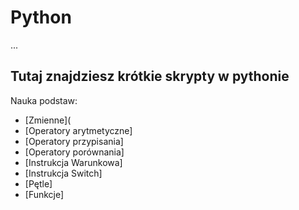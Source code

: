 # Python

...
## Tutaj znajdziesz krótkie skrypty w pythonie
Nauka podstaw:
* [Zmienne](
* [Operatory arytmetyczne]
* [Operatory przypisania]
* [Operatory porównania]
* [Instrukcja Warunkowa]
* [Instrukcja Switch]
* [Pętle]
* [Funkcje]
